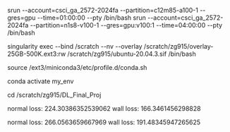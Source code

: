 srun --account=csci_ga_2572-2024fa --partition=c12m85-a100-1 --gres=gpu --time=01:00:00 --pty /bin/bash
srun --account=csci_ga_2572-2024fa --partition=n1s8-v100-1 --gres=gpu:v100:1 --time=04:00:00 --pty /bin/bash

singularity exec --bind /scratch --nv --overlay /scratch/zg915/overlay-25GB-500K.ext3:rw /scratch/zg915/ubuntu-20.04.3.sif /bin/bash

source /ext3/miniconda3/etc/profile.d/conda.sh

conda activate my_env

cd /scratch/zg915/DL_Final_Proj

normal loss: 224.30386352539062
wall loss: 166.3461456298828

normal loss: 266.0563659667969
wall loss: 191.48345947265625